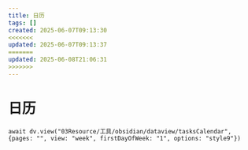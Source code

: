 ```yaml
---
title: 日历
tags: []
created: 2025-06-07T09:13:30
<<<<<<<
updated: 2025-06-07T09:13:37
=======
updated: 2025-06-08T21:06:31
>>>>>>>
---
```


# 日历

```dataviewjs
await dv.view("03Resource/工具/obsidian/dataview/tasksCalendar", {pages: "", view: "week", firstDayOfWeek: "1", options: "style9"})
````
